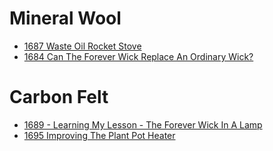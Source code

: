 # Mineral Wool
- [1687 Waste Oil Rocket Stove](https://youtu.be/-GgHl9trgwk)
- [1684 Can The Forever Wick Replace An Ordinary Wick?](https://youtu.be/QT5vG_HpppU)

# Carbon Felt
- [1689 - Learning My Lesson - The Forever Wick In A Lamp](https://youtu.be/duiLDyxeM1Q)
- [1695 Improving The Plant Pot Heater](https://youtu.be/SCO0mB_ELg0)
